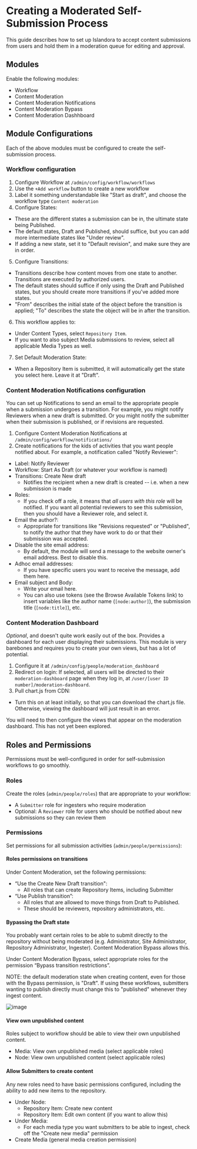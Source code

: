 # Creating a Moderated Self-Submission Process

This guide describes how to set up Islandora to accept content submissions from users and hold them in a moderation queue for editing and approval.

## Modules

Enable the following modules:

- Workflow
- Content Moderation
- Content Moderation Notifications
- Content Moderation Bypass
- Content Moderation Dashhboard

## Module Configurations

Each of the above modules must be configured to create the self-submission process.

### Workflow configuration

1. Configure Workflow at `/admin/config/workflow/workflows`
2. Use the `+Add workflow` button to create a new workflow
3. Label it something understandable like "Start as draft", and choose the workflow type `Content moderation`
4. Configure States:
  - These are the different states a submission can be in, the ultimate state being Published.
  - The default states, Draft and Published, should suffice, but you can add more intermediate states like "Under review".
  - If adding a new state, set it to "Default revision", and make sure they are in order.
5. Configure Transitions:
  - Transitions describe how content moves from one state to another. Transitions are executed by authorized users.
  - The default states should suffice if only using the Draft and Published states, but you should create more transitions if you've added more states.
  - "From" describes the initial state of the object before the transition is applied; "To" describes the state the object will be in after the transition.
6. This workflow applies to:
  - Under Content Types, select `Repository Item`.
  - If you want to also subject Media submissions to review, select all applicable Media Types as well.
7. Set Default Moderation State:
  - When a Repository Item is submitted, it will automatically get the state you select here. Leave it at "Draft".
  
### Content Moderation Notifications configuration

You can set up Notifications to send an email to the appropriate people when a submission undergoes a transition. For example, you might notify Reviewers when a new draft is submitted. Or you might notify the submitter when their submission is published, or if revisions are requested.

1. Configure Content Moderation Notifications at `/admin/config/workflow/notifications/`
2. Create notifications for the kids of activities that you want people notified about. For example, a notification called "Notify Reviewer":
  - Label: Notify Reviewer
  - Workflow: Start As Draft (or whatever your workflow is named)
  - Transitions: Create New draft
    - Notifies the recipient when a new draft is created -- i.e. when a new submission is made
  - Roles:
    - If you check off a role, it means that *all users with this role* will be notified. If you want all potential reviewers to see this submission, then you should have a Reviewer role, and select it.
  - Email the author?:
    - Appropriate for transitions like "Revisions requested" or "Published", to notify the author that they have work to do or that their submission was accepted.
  - Disable the site email address:
    - By default, the module will send a message to the website owner's email address. Best to disable this.
  - Adhoc email addresses: 
    - If you have specific users you want to receive the message, add them here.
  - Email subject and Body:
    - Write your email here. 
    - You can also use tokens (see the Browse Available Tokens link) to insert variables like the author name (`[node:author]`), the submission title (`[node:title]`), etc.
    
### Content Moderation Dashboard

*Optional*, and doesn't quite work easily out of the box. Provides a dashboard for each user displaying their submissions. This module is very barebones and requires you to create your own views, but has a lot of potential.

1. Configure it at `/admin/config/people/moderation_dashboard`
2. Redirect on login: If selected, all users will be directed to their `moderation-dashboard` page when they log in, at `/user/[user ID number]/moderation-dashboard`.
3. Pull chart.js from CDN:
  - Turn this on at least initially, so that you can download the chart.js file. Otherwise, viewing the dashboard will just result in an error.

You will need to then configure the views that appear on the moderation dashboard. This has not yet been explored.

## Roles and Permissions

Permissions must be well-configured in order for self-submission workflows to go smoothly.

### Roles

Create the roles (`admin/people/roles`) that are appropriate to your workflow:

- A `Submitter` role for ingesters who require moderation
- Optional: A `Reviewer` role for users who should be notified about new submissions so they can review them

### Permissions

Set permissions for all submission activities (`admin/people/permissions`): 

#### Roles permissions on transitions

Under Content Moderation, set the following permissions:

- “Use the Create New Draft transition":
  - All roles that can create Repository Items, including Submitter
- “Use Publish transition”: 
  - All roles that are allowed to move things from Draft to Published.
  - These should be reviewers, repository administrators, etc.

#### Bypassing the Draft state

You probably want certain roles to be able to submit directly to the repository without being moderated (e.g. Administrator, Site Administrator, Repository Administrator, Ingester). Content Moderation Bypass allows this.

Under Content Moderation Bypass, select appropriate roles for the permission “Bypass transition restrictions”.

NOTE: the default moderation state when creating content, even for those with the Bypass permission, is "Draft". If using these workflows, submitters wanting to publish directly must change this to "published" whenever they ingest content.

![image](/arca-docs/assets/draft-published.png)

#### View own unpublished content

Roles subject to workflow should be able to view their own unpublished content.

- Media: View own unpublished media (select applicable roles) 
- Node: View own unpublished content (select applicable roles) 


#### Allow Submitters to create content

Any new roles need to have basic permissions configured, including the ability to add new items to the repository.

- Under Node:  
  - Repository Item: Create new content 
  - Repository Item: Edit own content (if you want to allow this) 
- Under Media: 
  - For each media type you want submitters to be able to ingest, check off the "Create new media" permission 
- Create Media (general media creation permission)